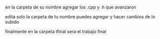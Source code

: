 
en la carpeta de su nombre agregar los .cpp y .h que avanzaron 

edita solo la carpeta de tu nombre
puedes agregar y hacer cambios de lo subido

finalmente en la carpeta tfinal sera el trabajo final 
























